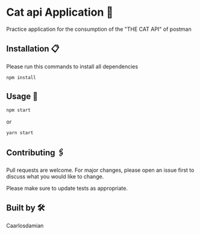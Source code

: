 # Cat api Application 🚀

Practice application for the consumption of the  "THE CAT API" of postman

## Installation 📋

Please run this commands to install all dependencies 

```bash
npm install
```

## Usage 🔧

```bash
npm start
```
or
```bash
yarn start
```

## Contributing 🖇️
Pull requests are welcome. For major changes, please open an issue first to discuss what you would like to change.

Please make sure to update tests as appropriate.

## Built by 🛠️

Caarlosdamian
